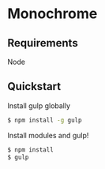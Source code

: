 # Monochrome

## Requirements

Node

## Quickstart

Install gulp globally

```bash
$ npm install -g gulp
```

Install modules and gulp!

```bash
$ npm install
$ gulp
```
